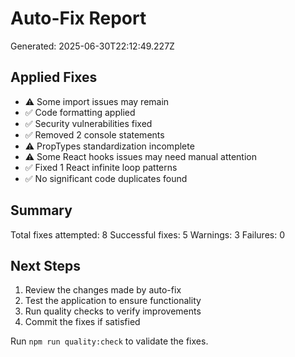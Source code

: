 # Auto-Fix Report

Generated: 2025-06-30T22:12:49.227Z

## Applied Fixes

- ⚠️ Some import issues may remain
- ✅ Code formatting applied
- ✅ Security vulnerabilities fixed
- ✅ Removed 2 console statements
- ⚠️ PropTypes standardization incomplete
- ⚠️ Some React hooks issues may need manual attention
- ✅ Fixed 1 React infinite loop patterns
- ✅ No significant code duplicates found

## Summary

Total fixes attempted: 8
Successful fixes: 5
Warnings: 3
Failures: 0

## Next Steps

1. Review the changes made by auto-fix
2. Test the application to ensure functionality
3. Run quality checks to verify improvements
4. Commit the fixes if satisfied

Run `npm run quality:check` to validate the fixes.
